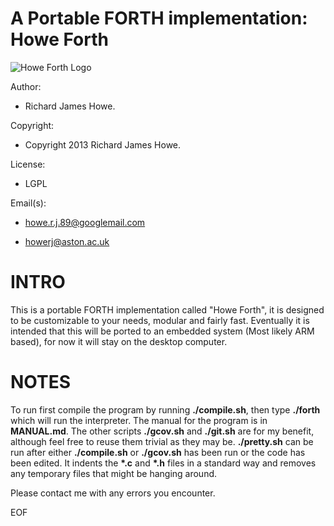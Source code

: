 
A Portable FORTH implementation: Howe Forth
===========================================

![Howe Forth Logo](https://raw.github.com/howerj/c-forth/master/logo.png "By the power of HOWE FORTH!")


Author:             

* Richard James Howe.

Copyright:          

* Copyright 2013 Richard James Howe.

License:            

* LGPL

Email(s):              

* howe.r.j.89@googlemail.com

* howerj@aston.ac.uk

INTRO
=====

This is a portable FORTH implementation called "Howe Forth", it is designed to
be customizable to your needs, modular and fairly fast. Eventually it is
intended that this will be ported to an embedded system (Most likely ARM based),
for now it will stay on the desktop computer.

NOTES
=====

To run first compile the program by running **./compile.sh**, then type
**./forth** which will run the interpreter. The manual for the program
is in **MANUAL.md**.  The other scripts **./gcov.sh** and **./git.sh**
are for my benefit, although feel free to reuse them trivial as they
may be. **./pretty.sh** can be run after either **./compile.sh** or
**./gcov.sh** has been run or the code has been edited. It indents the
**\*.c** and **\*.h** files in a standard way and removes any temporary
files that might be hanging around.

Please contact me with any errors you encounter.

EOF
